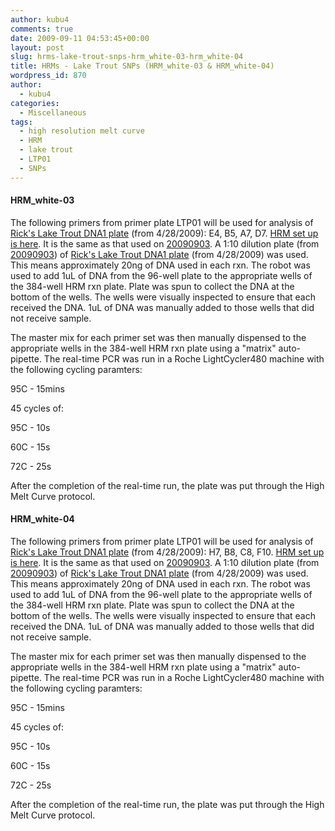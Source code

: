 ```yaml
---
author: kubu4
comments: true
date: 2009-09-11 04:53:45+00:00
layout: post
slug: hrms-lake-trout-snps-hrm_white-03-hrm_white-04
title: HRMs - Lake Trout SNPs (HRM_white-03 & HRM_white-04)
wordpress_id: 870
author:
  - kubu4
categories:
  - Miscellaneous
tags:
  - high resolution melt curve
  - HRM
  - lake trout
  - LTP01
  - SNPs
---
```


#### HRM_white-03



The following primers from primer plate LTP01 will be used for analysis of [Rick's Lake Trout DNA1 plate](https://eagle.fish.washington.edu/Arabidopsis/Lake%20Trout%20DNA1%20Plate%2020090428.jpg) (from 4/28/2009): E4, B5, A7, D7. [HRM set up is here](http://eagle.fish.washington.edu/Arabidopsis/Notebook%20Workup%20Files/20090904-01.jpg). It is the same as that used on [20090903](/Sam%27s+Working+Notebook+Sept-Oct+2009#sjw20090903). A 1:10 dilution plate (from [20090903](/Sam%27s+Working+Notebook+Sept-Oct+2009#sjw20090903)) of [Rick's Lake Trout DNA1 plate](http://eagle.fish.washington.edu/Arabidopsis/Lake%20Trout%20DNA1%20Plate%2020090428.jpg) (from 4/28/2009) was used. This means approximately 20ng of DNA used in each rxn. The robot was used to add 1uL of DNA from the 96-well plate to the appropriate wells of the 384-well HRM rxn plate. Plate was spun to collect the DNA at the bottom of the wells. The wells were visually inspected to ensure that each received the DNA. 1uL of DNA was manually added to those wells that did not receive sample.

The master mix for each primer set was then manually dispensed to the appropriate wells in the 384-well HRM rxn plate using a "matrix" auto-pipette. The real-time PCR was run in a Roche LightCycler480 machine with the following cycling paramters:

95C - 15mins

45 cycles of:

95C - 10s

60C - 15s

72C - 25s

After the completion of the real-time run, the plate was put through the High Melt Curve protocol.





#### HRM_white-04



The following primers from primer plate LTP01 will be used for analysis of [Rick's Lake Trout DNA1 plate](https://eagle.fish.washington.edu/Arabidopsis/Lake%20Trout%20DNA1%20Plate%2020090428.jpg) (from 4/28/2009): H7, B8, C8, F10. [HRM set up is here](http://eagle.fish.washington.edu/Arabidopsis/Notebook%20Workup%20Files/20090904-01.jpg). It is the same as that used on [20090903](/Sam%27s+Working+Notebook+Sept-Oct+2009#sjw20090903). A 1:10 dilution plate (from [20090903](/Sam%27s+Working+Notebook+Sept-Oct+2009#sjw20090903)) of [Rick's Lake Trout DNA1 plate](http://eagle.fish.washington.edu/Arabidopsis/Lake%20Trout%20DNA1%20Plate%2020090428.jpg) (from 4/28/2009) was used. This means approximately 20ng of DNA used in each rxn. The robot was used to add 1uL of DNA from the 96-well plate to the appropriate wells of the 384-well HRM rxn plate. Plate was spun to collect the DNA at the bottom of the wells. The wells were visually inspected to ensure that each received the DNA. 1uL of DNA was manually added to those wells that did not receive sample.

The master mix for each primer set was then manually dispensed to the appropriate wells in the 384-well HRM rxn plate using a "matrix" auto-pipette. The real-time PCR was run in a Roche LightCycler480 machine with the following cycling paramters:

95C - 15mins

45 cycles of:

95C - 10s

60C - 15s

72C - 25s

After the completion of the real-time run, the plate was put through the High Melt Curve protocol.
